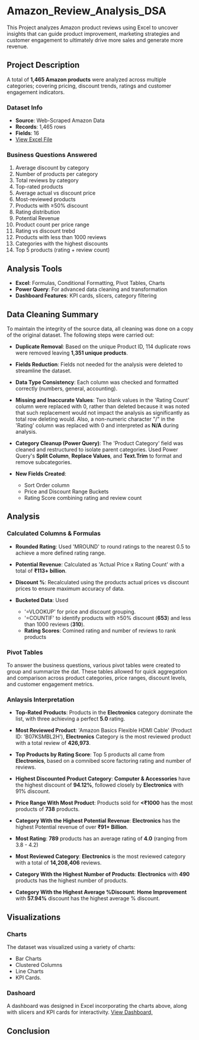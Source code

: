 # Amazon_Review_Analysis_DSA

This Project analyzes Amazon product reviews using Excel to uncover insights that can guide product improvement, marketing strategies and customer engagement to ultimately drive more sales and generate more revenue.

## Project Description

A total of **1,465 Amazon products** were analyzed across multiple categories; covering pricing, discount trends, ratings and customer engagement indicators.

### Dataset Info
- **Source**: Web-Scraped Amazon Data
- **Records**: 1,465 rows
- **Fields**: 16
- <a href='https://github.com/chukwuemeliela/Amazon_Review_Analysis_DSA/blob/main/Amazon_Product_Review_DSA.xlsx'>View Excel File<a/>

### Business Questions Answered
1. Average discount by category
2. Number of products per category
3. Total reviews by category
4. Top-rated products
5. Average actual vs discount price
6. Most-reviewed products
7. Products with ≥50% discount
8. Rating distribution
9. Potential Revenue
10. Product count per price range
11. Rating vs discount trebd
12. Products with less than 1000 reviews
13. Categories with the highest discounts
14. Top 5 products (rating + review count)

## Analysis Tools

- **Excel**: Formulas, Conditional Formatting, Pivot Tables, Charts
- **Power Query**: For advanced data cleaning and transformation
- **Dashboard Features**: KPI cards, slicers, category filtering

## Data Cleaning Summary

To maintain the integrity of the source data, all cleaning was done on a copy of the original dataset. The following steps were carried out:

- **Duplicate Removal**: Based on the unique Product ID, 114 duplicate rows were removed leaving **1,351 unique products**.

- **Fields Reduction**: Fields not needed for the analysis were deleted to streamline the dataset.

- **Data Type Consistency**: Each column was checked and formatted correctly (numbers, general, accounting).

- **Missing and Inaccurate Values**: Two blank values in the 'Rating Count' column were replaced with 0, rather than deleted because it was noted that such replacement would not impact the analysis as significantly as total row deleting would.
Also, a non-numeric character "/" in the 'Rating' column was replaced with 0 and interpreted as **N/A** during analysis.

- **Category Cleanup (Power Query)**: The 'Product Category' field was cleaned and restructured to isolate parent categories. Used Power Query's **Split Column**, **Replace Values**, and **Text.Trim** to format and remove subcategories.

- **New Fields Created**:
    - Sort Order column
    - Price and Discount Range Buckets
    - Rating Score combining rating and review count
  
## Analysis

### Calculated Columns & Formulas
- **Rounded Rating**: Used 'MROUND' to round ratings to the nearest 0.5 to achieve a more defined rating range.

- **Potential Revenue**: Calculated as 'Actual Price x Rating Count' with a total of **₹113+ billion**.

- **Discount %**: Recalculated using the products actual prices vs discount prices to ensure maximum accuracy of data.

- **Bucketed Data**: Used
    - '=VLOOKUP' for price and discount grouping.
    - '=COUNTIF' to identify products with ≥50% discount (**653**) and less than 1000 reviews (**310**).
    - **Rating Scores**: Comined rating and number of reviews to rank products

### Pivot Tables
To answer the business questions, various pivot tables were created to group and summarize the dat. These tables allowed for quick aggregation and comparison across product categories, price ranges, discount levels, and customer engagement metrics.

### Anlaysis Interpretation
- **Top-Rated Products**: Products in the **Electronics** category dominate the list, with three achieving a perfect **5.0** rating.

- **Most Reviewed Product**: 'Amazon Basics Flexible HDMI Cable' (Product ID: 'B07KSMBL2H'), **Electronics** Category is the most reviewed product with a total review of **426,973**.

- **Top Products by Rating Score**: Top 5 products all came from **Electronics**, based on a comnibed score factoring rating and number of reviews.

- **Highest Discounted Product Category**: **Computer & Accessories** have the highest discount of **94.12%**, followed closely by **Electronics** with 91% discount.

- **Price Range With Most Product**: Products sold for **<₹1000** has the most products of **738** products.

- **Category With the Highest Potential Revenue**: **Electronics** has the highest Potential revenue of over **₹91+ Billion**.

- **Most Rating**: **789** products has an average rating of **4.0** (ranging from 3.8 - 4.2)

- **Most Reviewed Category**: **Electronics** is the most reviewed category with a total of **14,208,406** reviews.

- **Category With the Highest Number of Products**: **Electronics** with **490** products has the highest number of products.

- **Category With the Highest Average %Discount**: **Home Improvement** with **57.94%** discount has the highest average % discount.

## Visualizations

### Charts
The dataset was visualized using a variety of charts:
- Bar Charts
- Clustered Columns
- Line Charts
- KPI Cards.

### Dashoard
A dashboard was designed in Excel incorporating the charts above, along with slicers and KPI cards for interactivity.
<a href=h>View Dashboard,<a/> 

## Conclusion
